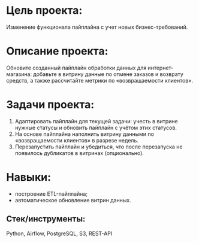 # Цель проекта:
Изменение функционала пайплайна с учет новых бизнес-требований.

# Описание проекта:

Обновите созданный пайплайн обработки данных для интернет-магазина: добавьте в витрину данные по отмене заказов и возврату средств, а также рассчитайте метрики по «возвращаемости клиентов».

# Задачи проекта:

1. Адаптировать пайплайн для текущей задачи: учесть в витрине нужные статусы и обновить пайплайн с учётом этих статусов. 
2. На основе пайплайна наполнить витрину данными по «возвращаемости клиентов» в разрезе недель. 
3. Перезапустить пайплайн и убедиться, что после перезапуска не появилось дубликатов в витринах (опционально).

# Навыки:

- построение ETL-пайплайна;
- автоматическое обновление витрин данных.

## Стек/инструменты:
Python, Airflow, PostgreSQL, S3, REST-API
